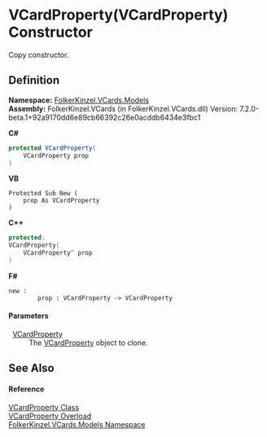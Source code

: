 # VCardProperty(VCardProperty) Constructor


Copy constructor.



## Definition
**Namespace:** <a href="10623553-9342-5b8f-9df4-6e7d1075f3df.md">FolkerKinzel.VCards.Models</a>  
**Assembly:** FolkerKinzel.VCards (in FolkerKinzel.VCards.dll) Version: 7.2.0-beta.1+92a9170dd6e89cb66392c26e0acddb6434e3fbc1

**C#**
``` C#
protected VCardProperty(
	VCardProperty prop
)
```
**VB**
``` VB
Protected Sub New ( 
	prop As VCardProperty
)
```
**C++**
``` C++
protected:
VCardProperty(
	VCardProperty^ prop
)
```
**F#**
``` F#
new : 
        prop : VCardProperty -> VCardProperty
```



#### Parameters
<dl><dt>  <a href="e1395eb9-792c-c4d8-ee22-97939a91c58e.md">VCardProperty</a></dt><dd>The <a href="e1395eb9-792c-c4d8-ee22-97939a91c58e.md">VCardProperty</a> object to clone.</dd></dl>

## See Also


#### Reference
<a href="e1395eb9-792c-c4d8-ee22-97939a91c58e.md">VCardProperty Class</a>  
<a href="ab9ff97a-e5d1-48a2-c409-8f48022025cf.md">VCardProperty Overload</a>  
<a href="10623553-9342-5b8f-9df4-6e7d1075f3df.md">FolkerKinzel.VCards.Models Namespace</a>  
